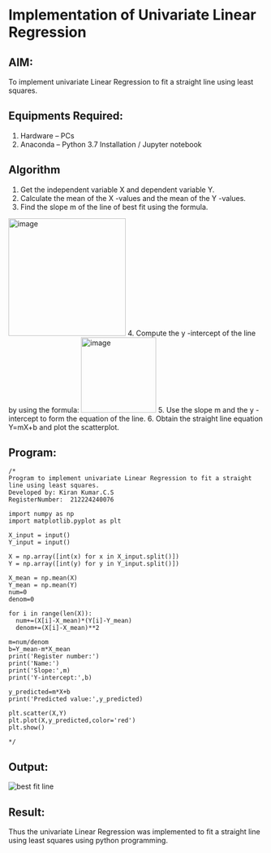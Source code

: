 # Implementation of Univariate Linear Regression
## AIM:
To implement univariate Linear Regression to fit a straight line using least squares.

## Equipments Required:
1. Hardware – PCs
2. Anaconda – Python 3.7 Installation / Jupyter notebook

## Algorithm
1. Get the independent variable X and dependent variable Y.
2. Calculate the mean of the X -values and the mean of the Y -values.
3. Find the slope m of the line of best fit using the formula. 
<img width="231" alt="image" src="https://user-images.githubusercontent.com/93026020/192078527-b3b5ee3e-992f-46c4-865b-3b7ce4ac54ad.png">
4. Compute the y -intercept of the line by using the formula:
<img width="148" alt="image" src="https://user-images.githubusercontent.com/93026020/192078545-79d70b90-7e9d-4b85-9f8b-9d7548a4c5a4.png">
5. Use the slope m and the y -intercept to form the equation of the line.
6. Obtain the straight line equation Y=mX+b and plot the scatterplot.

## Program:
```
/*
Program to implement univariate Linear Regression to fit a straight line using least squares.
Developed by: Kiran Kumar.C.S
RegisterNumber:  212224240076

import numpy as np
import matplotlib.pyplot as plt

X_input = input()
Y_input = input()

X = np.array([int(x) for x in X_input.split()])
Y = np.array([int(y) for y in Y_input.split()])

X_mean = np.mean(X)
Y_mean = np.mean(Y)
num=0
denom=0

for i in range(len(X)):
  num+=(X[i]-X_mean)*(Y[i]-Y_mean)
  denom+=(X[i]-X_mean)**2

m=num/denom
b=Y_mean-m*X_mean
print('Register number:')
print('Name:')
print('Slope:',m)
print('Y-intercept:',b)

y_predicted=m*X+b
print('Predicted value:',y_predicted)

plt.scatter(X,Y)
plt.plot(X,y_predicted,color='red')
plt.show()
 
*/
```

## Output:
![best fit line](sam.png)


## Result:
Thus the univariate Linear Regression was implemented to fit a straight line using least squares using python programming.

